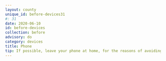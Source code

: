 ```yaml
---
layout: county 
unique_id: before-devices31
#: 31
date: 2020-06-10
id: before-devices
collection: before
advisory: do
category: devices
title: Phone
tip: If possible, leave your phone at home, for the reasons of avoiding geolocational tracking or avoiding the possibility of your phone being taken away by the police.
---
```


